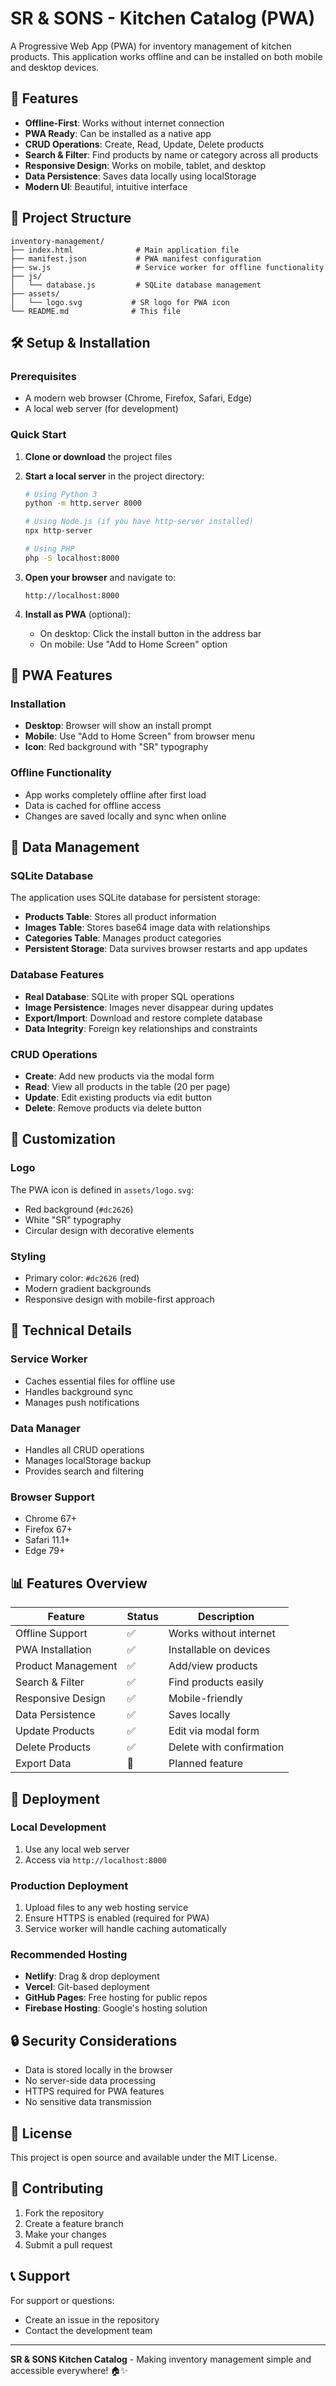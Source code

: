 # SR & SONS - Kitchen Catalog (PWA)

A Progressive Web App (PWA) for inventory management of kitchen products. This application works offline and can be installed on both mobile and desktop devices.

## 🚀 Features

- **Offline-First**: Works without internet connection
- **PWA Ready**: Can be installed as a native app
- **CRUD Operations**: Create, Read, Update, Delete products
- **Search & Filter**: Find products by name or category across all products
- **Responsive Design**: Works on mobile, tablet, and desktop
- **Data Persistence**: Saves data locally using localStorage
- **Modern UI**: Beautiful, intuitive interface

## 📁 Project Structure

```
inventory-management/
├── index.html              # Main application file
├── manifest.json           # PWA manifest configuration
├── sw.js                   # Service worker for offline functionality
├── js/
│   └── database.js         # SQLite database management
├── assets/
│   └── logo.svg           # SR logo for PWA icon
└── README.md              # This file
```

## 🛠️ Setup & Installation

### Prerequisites
- A modern web browser (Chrome, Firefox, Safari, Edge)
- A local web server (for development)

### Quick Start

1. **Clone or download** the project files
2. **Start a local server** in the project directory:
   ```bash
   # Using Python 3
   python -m http.server 8000
   
   # Using Node.js (if you have http-server installed)
   npx http-server
   
   # Using PHP
   php -S localhost:8000
   ```

3. **Open your browser** and navigate to:
   ```
   http://localhost:8000
   ```

4. **Install as PWA** (optional):
   - On desktop: Click the install button in the address bar
   - On mobile: Use "Add to Home Screen" option

## 📱 PWA Features

### Installation
- **Desktop**: Browser will show an install prompt
- **Mobile**: Use "Add to Home Screen" from browser menu
- **Icon**: Red background with "SR" typography

### Offline Functionality
- App works completely offline after first load
- Data is cached for offline access
- Changes are saved locally and sync when online

## 💾 Data Management

### SQLite Database
The application uses SQLite database for persistent storage:
- **Products Table**: Stores all product information
- **Images Table**: Stores base64 image data with relationships
- **Categories Table**: Manages product categories
- **Persistent Storage**: Data survives browser restarts and app updates

### Database Features
- **Real Database**: SQLite with proper SQL operations
- **Image Persistence**: Images never disappear during updates
- **Export/Import**: Download and restore complete database
- **Data Integrity**: Foreign key relationships and constraints

### CRUD Operations
- **Create**: Add new products via the modal form
- **Read**: View all products in the table (20 per page)
- **Update**: Edit existing products via edit button
- **Delete**: Remove products via delete button

## 🎨 Customization

### Logo
The PWA icon is defined in `assets/logo.svg`:
- Red background (`#dc2626`)
- White "SR" typography
- Circular design with decorative elements

### Styling
- Primary color: `#dc2626` (red)
- Modern gradient backgrounds
- Responsive design with mobile-first approach

## 🔧 Technical Details

### Service Worker
- Caches essential files for offline use
- Handles background sync
- Manages push notifications

### Data Manager
- Handles all CRUD operations
- Manages localStorage backup
- Provides search and filtering

### Browser Support
- Chrome 67+
- Firefox 67+
- Safari 11.1+
- Edge 79+

## 📊 Features Overview

| Feature | Status | Description |
|---------|--------|-------------|
| Offline Support | ✅ | Works without internet |
| PWA Installation | ✅ | Installable on devices |
| Product Management | ✅ | Add/view products |
| Search & Filter | ✅ | Find products easily |
| Responsive Design | ✅ | Mobile-friendly |
| Data Persistence | ✅ | Saves locally |
| Update Products | ✅ | Edit via modal form |
| Delete Products | ✅ | Delete with confirmation |
| Export Data | 🔄 | Planned feature |

## 🚀 Deployment

### Local Development
1. Use any local web server
2. Access via `http://localhost:8000`

### Production Deployment
1. Upload files to any web hosting service
2. Ensure HTTPS is enabled (required for PWA)
3. Service worker will handle caching automatically

### Recommended Hosting
- **Netlify**: Drag & drop deployment
- **Vercel**: Git-based deployment
- **GitHub Pages**: Free hosting for public repos
- **Firebase Hosting**: Google's hosting solution

## 🔒 Security Considerations

- Data is stored locally in the browser
- No server-side data processing
- HTTPS required for PWA features
- No sensitive data transmission

## 📝 License

This project is open source and available under the MIT License.

## 🤝 Contributing

1. Fork the repository
2. Create a feature branch
3. Make your changes
4. Submit a pull request

## 📞 Support

For support or questions:
- Create an issue in the repository
- Contact the development team

---

**SR & SONS Kitchen Catalog** - Making inventory management simple and accessible everywhere! 🏠✨
